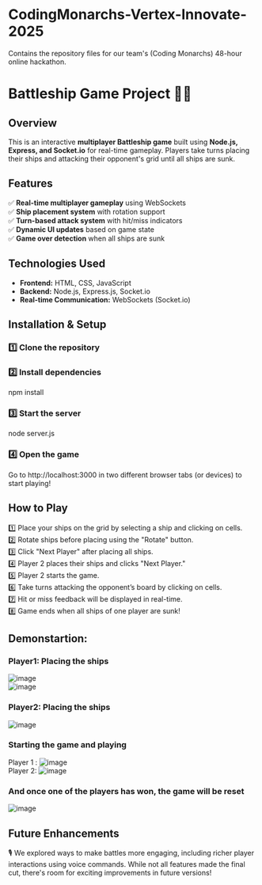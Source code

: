 # CodingMonarchs-Vertex-Innovate-2025
Contains the repository files for our team's (Coding Monarchs) 48-hour online hackathon.


# Battleship Game Project 🚢💥  

## Overview  
This is an interactive **multiplayer Battleship game** built using **Node.js, Express, and Socket.io** for real-time gameplay. Players take turns placing their ships and attacking their opponent's grid until all ships are sunk.  

## Features  
✅ **Real-time multiplayer gameplay** using WebSockets  
✅ **Ship placement system** with rotation support  
✅ **Turn-based attack system** with hit/miss indicators  
✅ **Dynamic UI updates** based on game state  
✅ **Game over detection** when all ships are sunk  

## Technologies Used  
- **Frontend:** HTML, CSS, JavaScript  
- **Backend:** Node.js, Express.js, Socket.io  
- **Real-time Communication:** WebSockets (Socket.io)  

## Installation & Setup  

### 1️⃣ Clone the repository  

### 2️⃣ Install dependencies
npm install

### 3️⃣ Start the server
node server.js

### 4️⃣ Open the game
Go to http://localhost:3000 in two different browser tabs (or devices) to start playing!

## How to Play
1️⃣ Place your ships on the grid by selecting a ship and clicking on cells. <br>
2️⃣ Rotate ships before placing using the "Rotate" button.<br>
3️⃣ Click "Next Player" after placing all ships. <br>
4️⃣ Player 2 places their ships and clicks "Next Player." <br>
5️⃣ Player 2 starts the game. <br>
6️⃣ Take turns attacking the opponent’s board by clicking on cells. <br>
7️⃣ Hit or miss feedback will be displayed in real-time. <br>
8️⃣ Game ends when all ships of one player are sunk! <br>

## Demonstartion:
### Player1: Placing the ships
![image](https://github.com/user-attachments/assets/8c101c3c-b2e4-4120-9293-dd824160c741) <br>
![image](https://github.com/user-attachments/assets/87b05cf2-fb0c-4a0b-b591-afea8ad31d89) <br>
### Player2: Placing the ships
![image](https://github.com/user-attachments/assets/ea8dde25-8586-49b4-8dfa-194197ed13d7) <br>
### Starting the game and playing
Player 1 : ![image](https://github.com/user-attachments/assets/57f0a0da-94ba-456b-a56c-b2fe4fb0a084) <br>
Player 2: ![image](https://github.com/user-attachments/assets/8aca01da-a692-41d6-be3d-b0fd4043b22b) <br>
### And once one of the players has won, the game will be reset
![image](https://github.com/user-attachments/assets/89d07018-d196-42e6-afd1-8c852f42d73e) <br>


## Future Enhancements
🎙️ We explored ways to make battles more engaging, including richer player interactions using voice commands. While not all features made the final cut, there's room for exciting improvements in future versions!

